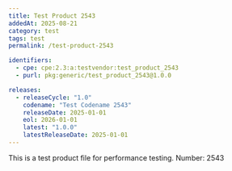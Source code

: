```yaml
---
title: Test Product 2543
addedAt: 2025-08-21
category: test
tags: test
permalink: /test-product-2543

identifiers:
  - cpe: cpe:2.3:a:testvendor:test_product_2543
  - purl: pkg:generic/test_product_2543@1.0.0

releases:
  - releaseCycle: "1.0"
    codename: "Test Codename 2543"
    releaseDate: 2025-01-01
    eol: 2026-01-01
    latest: "1.0.0"
    latestReleaseDate: 2025-01-01
---
```


This is a test product file for performance testing. Number: 2543
